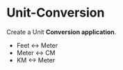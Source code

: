 # Unit-Conversion
Create a Unit **Conversion application**.

- Feet <-> Meter
- Meter <-> CM
- KM <-> Meter
